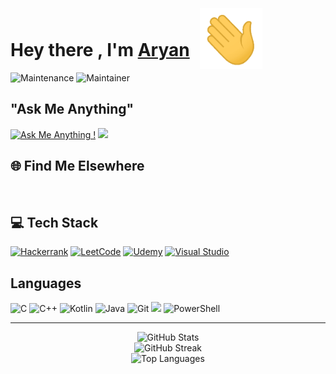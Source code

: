 <html>

<h1>Hey there , I'm <a href="https://github.com/AryanJ2004">Aryan</a> 
<img src="hi.gif" alt="" width="100px" style="position:relative;top:20px; left:10px; max-width: 50%;">


</h1>

![Maintenance](https://img.shields.io/badge/Maintained%3F-Yes-green.svg) ![Maintainer](https://img.shields.io/badge/Maintainer-AryanJ2004-blue)

<h2> "Ask Me Anything"</h2>

[![Ask Me Anything !](https://img.shields.io/badge/Ask%20Me-Anything-1abc9c.svg)](https://github.com/AryanJ2004/AryanJ2004/issues/new) ![](https://komarev.com/ghpvc/?username=AryanJ2004) 

<h2>🌐 Find Me Elsewhere</h2>
<a href="https://www.linkedin.com/in/aryanj2004/
        " target="_blank" ><img
        src="https://img.shields.io/badge/AryanJ2004-30302f?style=flat&logo=linkedin" alt=""></a>
<a href="https://twitter.com/AryanJ2004" target="_blank" ><img
        src="https://img.shields.io/badge/@AryanJ2004-30302f?style=flat&logo=twitter" alt=""></a>
<a href="mailto:aryanj1084@gmail.com" target="_blank" ><img
        src="https://img.shields.io/badge/@aryanj1084@gmail.com-30302f?style=flat&logo=gmail" alt=""></a>
<a href="https://www.instagram.com/aryan_jain_1006" target="_blank" ><img src="https://img.shields.io/badge/@aryan_jain_1006-30302f?style=flat&logo=instagram" alt=""></a>
<a href="http://t.me/AryanJ2004"  target="_blank" ><img src="https://img.shields.io/badge/AryanJ2004-30302f?style=flat&logo=telegram" alt=""></a> 



<h2>💻 Tech Stack</h2>

[![Hackerrank](https://img.shields.io/badge/-Hackerrank-2EC866?style=for-the-badge&logo=HackerRank&logoColor=white)](https://www.hackerrank.com/profile/AryanJ2004) [![LeetCode](https://img.shields.io/badge/LeetCode-000000?style=for-the-badge&logo=LeetCode&logoColor=#d16c06)](https://leetcode.com/AryanJ2004/) [![Udemy](https://img.shields.io/badge/Udemy-A435F0?style=for-the-badge&logo=Udemy&logoColor=white)](https://www.udemy.com/user/aryan-3023/) [![Visual Studio](https://img.shields.io/badge/Visual%20Studio-5C2D91.svg?style=for-the-badge&logo=visual-studio&logoColor=white)](https://visualstudio.microsoft.com)
<h2>Languages</h2>

![C](https://img.shields.io/badge/c-%2300599C.svg?style=for-the-badge&logo=c&logoColor=white) ![C++](https://img.shields.io/badge/c++-%2300599C.svg?style=for-the-badge&logo=c%2B%2B&logoColor=white) ![Kotlin](https://img.shields.io/badge/kotlin-%237F52FF.svg?style=for-the-badge&logo=kotlin&logoColor=white) ![Java](https://img.shields.io/badge/java-%23ED8B00.svg?style=for-the-badge&logo=openjdk&logoColor=white)  ![Git](https://img.shields.io/badge/git-%23F05033.svg?style=for-the-badge&logo=git&logoColor=white)     <img src="https://img.shields.io/badge/HTML-FF4500?style=for-the-badge&logo=html5&logoColor=white" /> ![PowerShell](https://img.shields.io/badge/PowerShell-%235391FE.svg?style=for-the-badge&logo=powershell&logoColor=white) 
<div style="text-align:center;">
         <hr style="height:1px;">
   <p align="center"> <img src="https://github-readme-stats.vercel.app/api?username=AryanJ2004&theme=tokyonight&hide_border=false&include_all_commits=true&count_private=false" alt="GitHub Stats">
    <br>
    <img src="https://github-readme-streak-stats.herokuapp.com/?user=AryanJ2004&theme=tokyonight&hide_border=false" alt="GitHub Streak">
    <br>
    <img src="https://github-readme-stats.vercel.app/api/top-langs/?username=AryanJ2004&theme=tokyonight&hide_border=false&include_all_commits=true&count_private=false&layout=compact" alt="Top Languages">
</div>



<!--

-->

